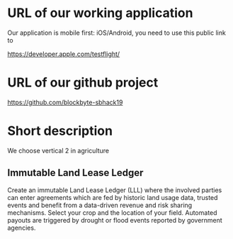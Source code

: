 # URL of our working application
Our application is mobile first: iOS/Android, you need to use this public link to 

https://developer.apple.com/testflight/

# URL of our github project
https://github.com/blockbyte-sbhack19

# Short description
We choose vertical 2 in agriculture

## Immutable Land Lease Ledger
Create an immutable Land Lease Ledger (LLL) where the involved parties 
can enter agreements which are fed by historic land usage data, trusted events and benefit 
from a data-driven revenue and risk sharing mechanisms.
Select your crop and the location of your field. Automated payouts are triggered by drought or flood events reported by government agencies.
